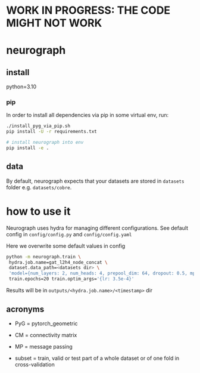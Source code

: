 # WORK IN PROGRESS: THE CODE MIGHT NOT WORK
# neurograph

## install

python=3.10

### pip
In order to install all dependencies via pip in some virtual env, run:

```bash
./install_pyg_via_pip.sh
pip install -U -r requirements.txt

# install neurograph into env
pip install -e .

```

## data
By default, neurograph expects that your datasets are stored in `datasets` folder e.g. `datasets/cobre`.

# how to use it
Neurograph uses hydra for managing different configurations. See default config in `config/config.py` and `config/config.yaml`

Here we overwrite some default values in config
```bash
python -m neurograph.train \
 hydra.job.name=gat_l2h4_node_concat \
 dataset.data_path=<datasets dir> \
 'model={num_layers: 2, num_heads: 4, prepool_dim: 64, dropout: 0.5, mp_type: node_concate, final_node_dim:8}' \
 train.epochs=20 train.optim_args='{lr: 3.5e-4}'
```

Results will be in `outputs/<hydra.job.name>/<timestamp>` dir

## acronyms
* PyG = pytorch_geometric
* CM = connectivity matrix
* MP = message passing

* subset = train, valid or test part of a whole dataset or of one fold in cross-validation
